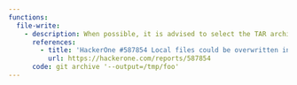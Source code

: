 ```yaml
---
functions:
  file-write:
    - description: When possible, it is advised to select the TAR archive format to avoid compressing the contents.
      references:
        - title: 'HackerOne #587854 Local files could be overwritten in GitLab, leading to remote command execution'
          url: https://hackerone.com/reports/587854
      code: git archive '--output=/tmp/foo'
---
```


